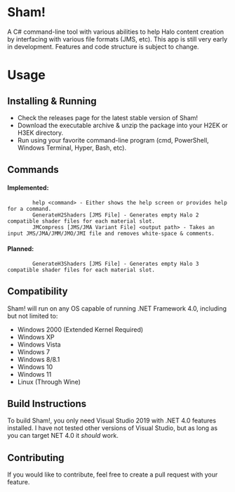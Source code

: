 # Sham!
A C# command-line tool with various abilities to help Halo content creation by interfacing with various file formats (JMS, etc).
This app is still very early in development. Features and code structure is subject to change.

# Usage
## Installing & Running
<ul>
<li>Check the releases page for the latest stable version of Sham!</li>
<li>Download the executable archive & unzip the package into your H2EK or H3EK directory.</li>
<li>Run using your favorite command-line program (cmd, PowerShell, Windows Terminal, Hyper, Bash, etc).</li> 
</ul>
            
## Commands
#### Implemented:
            help <command> - Either shows the help screen or provides help for a command.
            GenerateH2Shaders [JMS File] - Generates empty Halo 2 compatible shader files for each material slot.
            JMCompress [JMS/JMA Variant File] <output path> - Takes an input JMS/JMA/JMM/JMO/JMI file and removes white-space & comments.
            
#### Planned:
            GenerateH3Shaders [JMS File] - Generates empty Halo 3 compatible shader files for each material slot.

## Compatibility
Sham! will run on any OS capable of running .NET Framework 4.0, including but not limited to:
<ul>
  <li>Windows 2000 (Extended Kernel Required)</li>
  <li>Windows XP</li>
  <li>Windows Vista</li>
  <li>Windows 7</li>
  <li>Windows 8/8.1</li>
  <li>Windows 10</li>
  <li>Windows 11</li>
  <li>Linux (Through Wine)</li>
</ul>

## Build Instructions
To build Sham!, you only need Visual Studio 2019 with .NET 4.0 features installed. I have not tested other versions of Visual Studio, but as long as you can target NET 4.0 it *should* work.

## Contributing
If you would like to contribute, feel free to create a pull request with your feature.
